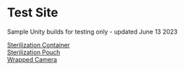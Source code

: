 # Test Site #

Sample Unity builds for testing only - updated June 13 2023

[Sterilization Container](SterilizationContainer)  
[Sterilization Pouch](SterilizationPouch)  
[Wrapped Camera](WrappedCamera)
